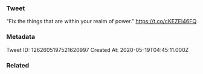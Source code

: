 ### Tweet
"Fix the things that are within your realm of power." https://t.co/cKEZEI46FQ

### Metadata
Tweet ID: 1262605197521620997
Created At: 2020-05-19T04:45:11.000Z

### Related

